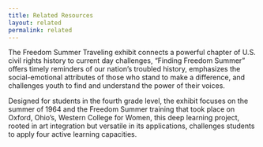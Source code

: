```yaml
---
title: Related Resources
layout: related
permalink: related
---
```


The Freedom Summer Traveling exhibit connects a powerful chapter of U.S. civil rights history to current day challenges, “Finding Freedom Summer”
offers timely reminders of our nation’s troubled history, emphasizes the social-emotional attributes of those who stand to make a difference, and
challenges youth to find and understand the power of their voices.

Designed for students in the fourth grade level, the exhibit focuses on the summer of 1964 and the Freedom Summer training that took place on Oxford,
Ohio’s, Western College for Women, this deep learning project, rooted in art integration but versatile in its applications, challenges students to apply four
active learning capacities.